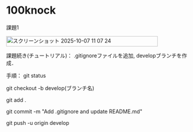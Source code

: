 # 100knock

課題1

<img width="408" height="28" alt="スクリーンショット 2025-10-07 11 07 24" src="https://github.com/user-attachments/assets/0e3101e7-1756-487e-9601-9004c28c4feb" />

課題続き(チュートリアル)：
.gitignoreファイルを追加,
developブランチを作成．

手順：
git status

git checkout -b develop(ブランチ名)

git add .

git commit -m "Add .gitignore and update README.md"

git push -u origin develop